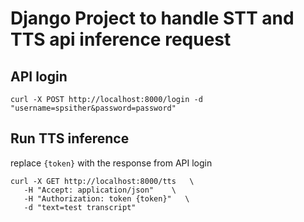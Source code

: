 # Django Project to handle STT and TTS api inference request

## API login
`curl -X POST http://localhost:8000/login -d "username=spsither&password=password"`

## Run TTS inference
replace `{token}` with the response from API login
```
curl -X GET http://localhost:8000/tts   \
   -H "Accept: application/json"    \
   -H "Authorization: token {token}"   \
   -d "text=test transcript"
```